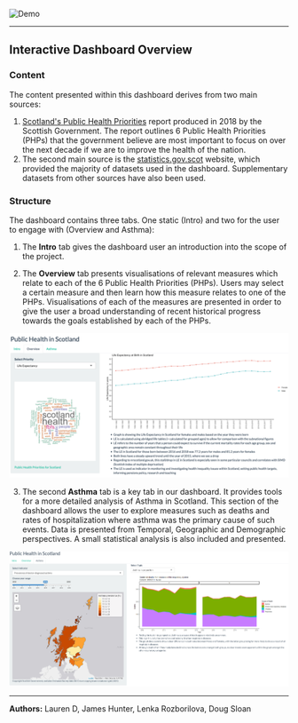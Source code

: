 ![Demo](https://github.com/LenkaRo/health_dashboard_project/blob/main/descriptions/readme_prntscrs/Screen%20Recording%202021-02-01%20at%2014.30.19_2.gif)

----------

## Interactive Dashboard Overview

### **Content**

The content presented within this dashboard derives from two main sources:

1. [Scotland's Public Health Priorities](https://www.gov.scot/binaries/content/documents/govscot/publications/corporate-report/2018/06/scotlands-public-health-priorities/documents/00536757-pdf/00536757-pdf/govscot%3Adocument/00536757.pdf) report produced in 2018 by the Scottish Government. The report outlines 6 Public Health Priorities (PHPs) that the government believe are most important to focus on over the next decade if we are to improve the health of the nation.
2. The second main source is the [statistics.gov.scot](https://statistics.gov.scot/home) website, which provided the majority of datasets used in the dashboard. Supplementary datasets from other sources have also been used.  


### **Structure**

The dashboard contains three tabs. One static (Intro) and two for the user to engage with (Overview and Asthma):

1. The **Intro** tab gives the dashboard user an introduction into the scope of the project.

2. The **Overview** tab presents visualisations of relevant measures which relate to each of the 6 Public Health Priorities (PHPs). Users may select a certain measure and then learn how this measure relates to one of the PHPs. Visualisations of each of the measures are presented in order to give the user a broad understanding of recent historical progress towards the goals established by each of the PHPs.

![](descriptions/readme_prntscrs/overview_tab.png)

3. The second **Asthma** tab is a key tab in our dashboard. It provides tools for a more detailed analysis of Asthma in Scotland. This section of the dashboard allows the user to explore measures such as deaths and rates of hospitalization where asthma was the primary cause of such events. Data is presented from Temporal, Geographic and Demographic perspectives. A small statistical analysis is also included and presented.

![](descriptions/readme_prntscrs/asthma_tab.png)

----------
**Authors:**
Lauren D, James Hunter, Lenka Rozborilova, Doug Sloan
